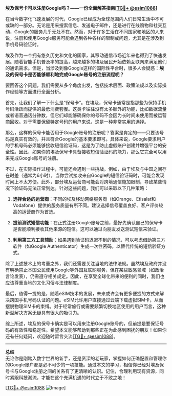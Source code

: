 **埃及保号卡可以注册Google吗？——一份全面解答指南[[TG💪+ @esim1088](https://t.me/s/esim1088)]**

在当今数字化飞速发展的时代，Google已经成为全球范围内人们日常生活中不可或缺的一部分。无论是用来搜索信息、发送电子邮件，还是进行在线购物和社交互动，Google的服务几乎无处不在。然而，对于许多生活在不同国家和地区的人来说，注册和使用Google服务可能会遇到各种各样的限制或问题，尤其是在涉及到手机号码验证时。

埃及作为一个拥有悠久历史和文化的国家，其移动通信市场近年来也得到了快速发展。随着智能手机普及率的提高，越来越多的埃及居民开始依赖互联网来满足他们的通讯需求。但是，当涉及到像Google这样的国际性平台时，很多人会疑惑：**埃及的保号卡是否能够顺利地完成Google账号的注册流程呢？**

要回答这个问题，我们需要从多个角度出发，包括技术层面、政策法规以及实际操作经验等方面进行全面分析。

首先，让我们了解一下什么是“保号卡”。在埃及，保号卡通常是指那些为保持手机号码活跃而提供的最低消费套餐。这类卡往往没有太多额外的功能，比如数据流量或者语音通话分钟数，但它们却能够确保你的号码不会因为长时间未使用而被运营商回收。对于需要保留特定号码的用户来说，这是一种非常实用的选择。

那么，这样的保号卡能否用于Google账号的注册呢？答案是肯定的——只要该号码是真实有效的，并且符合Google的基本要求即可。具体来说，Google要求用户的手机号码必须能够接收短信验证码，这是为了防止虚假账户创建并增强平台的安全性。因此，如果你的埃及保号卡具备接收短信验证码的能力，那么它完全可以用来完成Google账号的注册。

不过，在实际操作过程中，可能还会遇到一些挑战。例如，由于埃及与中国之间存在时差（通常为6小时），当你尝试接收来自Google的短信验证码时，可能会发现时间上不太方便。此外，部分埃及运营商可能会对跨境通信施加限制，导致某些情况下验证码无法正常到达。针对这些问题，我们可以采取以下几种策略：

1. **选择合适的运营商**：不同的埃及移动网络服务商（如Orange、Etisalat和Vodafone）提供的服务质量有所不同。建议选择信号覆盖良好、客户评价较高的运营商作为首选。
   
2. **提前测试短信功能**：在正式注册Google账号之前，最好先确认自己的保号卡是否能顺利接收其他来源的短信。这可以通过向朋友发送测试短信来验证。
   
3. **利用第三方工具辅助**：如果遇到验证码迟迟不到的情况，可以考虑借助第三方软件（如Google Authenticator）生成一次性密码，以替代传统的短信验证方式。

除了上述技术上的考量之外，我们还需要关注当地的法律法规。虽然埃及政府并没有明确禁止本国公民使用Google等外国互联网服务，但在某些敏感领域（如政治言论发表），仍需遵守相关规定。因此，在享受全球化带来的便利的同时，我们也应该尊重当地的文化习俗与法律制度。

最后，值得一提的是，随着eSIM技术的发展，未来或许会有更多便捷的方式来解决跨国手机号码认证的问题。eSIM允许用户直接通过云端下载虚拟SIM卡，从而摆脱物理SIM卡的束缚。对于经常旅行或需要频繁切换地区使用的用户而言，这种新型解决方案无疑具有很大的吸引力。

综上所述，埃及的保号卡确实是可以用来注册Google账号的，但前提是要保证号码的有效性和稳定性。希望本文能够帮助到那些正在为此感到困扰的朋友！如果你还有任何疑问，欢迎随时留言交流[[TG💪+ @esim1088](https://t.me/s/esim1088)]。

---

**总结**  
无论你是刚踏入数字世界的新手，还是资深的老玩家，掌握如何正确配置和管理你的Google账户都是必不可少的一项技能。通过本文的学习，相信你已经对埃及保号卡与Google注册之间的关系有了更清晰的认识。记住，合理利用现有资源，同时紧跟科技潮流，才能在这个充满机遇的时代立于不败之地！

[[TG💪+ @esim1088](https://t.me/s/esim1088) ![Image](https://i.postimg.cc/4NQfJmqS/Snipaste-2025-05-13-00-14-12.png)]